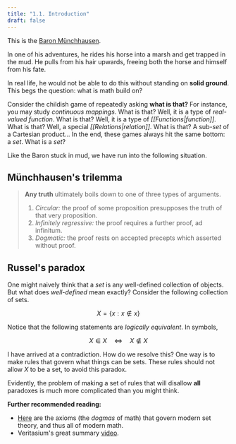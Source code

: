 ```yaml
---
title: "1.1. Introduction"
draft: false
---
```

This is the [Baron Münchhausen](https://en.wikipedia.org/wiki/File:Muenchhausen_Herrfurth_7_500x789.jpg).

In one of his adventures, he rides his horse into a marsh and get trapped in the mud. He pulls from his hair upwards, freeing both the horse and himself from his fate.

In real life, he would not be able to do this without standing on **solid ground**. This begs the question: what is math build on?

Consider the childish game of repeatedly asking **what is that?** For instance, you may study _continuous mappings_. What is that? Well, it is a type of _real-valued function_. What is that? Well, it is a type of _[[Functions|function]]_. What is that? Well, a special _[[Relations|relation]]_. What is that? A sub-_set_ of a Cartesian product... In the end, these games always hit the same bottom: a _set_. What is a _set_?

Like the Baron stuck in mud, we have run into the following situation.
## Münchhausen's trilemma

>**Any truth** ultimately boils down to one of three types of arguments.
>
>1. _Circular:_ the proof of some proposition presupposes the truth of that very proposition.
>2. _Infinitely regressive:_ the proof requires a further proof, ad infinitum.
>3. _Dogmatic:_ the proof rests on accepted precepts which asserted without proof.

## Russel's paradox

One might naively think that a _set_ is any well-defined collection of objects. But what does _well-defined_ mean exactly? Consider the following collection of sets.

$$
X=\{x:x\notin x\}
$$

Notice that the following statements are _logically equivalent_. In symbols,

$$
X\in X\quad\iff\quad X\notin X
$$

I have arrived at a contradiction. How do we resolve this? One way is to make rules that govern what things can be sets. These rules should not allow $X$ to be a set, to avoid this paradox.

Evidently, the problem of making a set of rules that will disallow **all** paradoxes is much more complicated than you might think.

**Further recommended reading:**
- [Here](https://en.wikipedia.org/wiki/Zermelo%E2%80%93Fraenkel_set_theory) are the axioms (the _dogmas_ of math) that govern modern set theory, and thus all of modern math.
- Veritasium's great summary [video](https://youtu.be/HeQX2HjkcNo?si=_yv1taK4Kn6d0BXp).